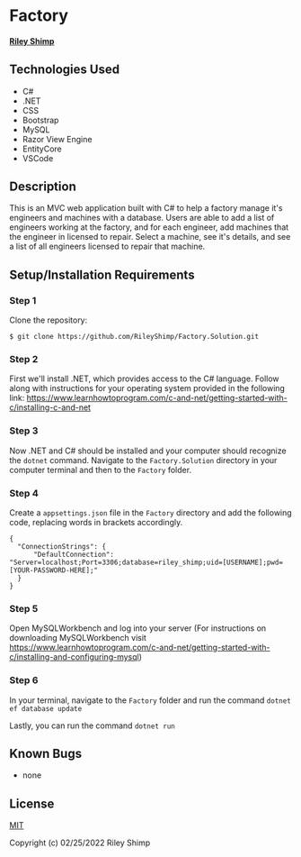 # Factory

#### [Riley Shimp](https://www.github.com/rileyshimp)

## Technologies Used

* C#
* .NET
* CSS
* Bootstrap
* MySQL
* Razor View Engine
* EntityCore
* VSCode

## Description

This is an MVC web application built with C# to help a factory manage it's engineers and machines with a database. Users are able to add a list of engineers working at the factory, and for each engineer, add machines that the engineer in licensed to repair. Select a machine, see it's details, and see a list of all engineers licensed to repair that machine.

## Setup/Installation Requirements

### Step 1
Clone the repository:
``` 
$ git clone https://github.com/RileyShimp/Factory.Solution.git 
```
### Step 2
First we'll install .NET, which provides access to the C# language. Follow along with instructions for your operating system provided in the following link: 
https://www.learnhowtoprogram.com/c-and-net/getting-started-with-c/installing-c-and-net

### Step 3
Now .NET and C# should be installed and your computer should recognize the `dotnet` command.
Navigate to the `Factory.Solution` directory in your computer terminal and then to the `Factory` folder.

### Step 4
Create a `appsettings.json` file in the `Factory` directory and add the following code, replacing words in brackets accordingly.

```
{
  "ConnectionStrings": {
      "DefaultConnection": "Server=localhost;Port=3306;database=riley_shimp;uid=[USERNAME];pwd=[YOUR-PASSWORD-HERE];"
  }
}
```

### Step 5
Open MySQLWorkbench and log into your server (For instructions on downloading MySQLWorkbench visit https://www.learnhowtoprogram.com/c-and-net/getting-started-with-c/installing-and-configuring-mysql)

### Step 6
In your terminal, navigate to the `Factory` folder and run the command `dotnet ef database update`

Lastly, you can run the command `dotnet run`

## Known Bugs

* none

## License

[MIT](https://opensource.org/licenses/MIT)

Copyright (c) 02/25/2022 Riley Shimp